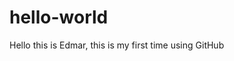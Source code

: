 # hello-world

<!DOCTYPE html>
<html>
   <head>
   
   </head>
   <body>
     <p>Hello this is Edmar, this is my first time using GitHub</p>
   </body>
 </html>




